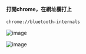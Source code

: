 #### 打開chrome，在網址欄打上
```
chrome://bluetooth-internals
```
![image](https://user-images.githubusercontent.com/65643745/116777970-f877f600-aaa1-11eb-837f-f9b8985629bd.png)

![image](https://user-images.githubusercontent.com/65643745/116777976-0168c780-aaa2-11eb-803a-0cccd7339b82.png)
